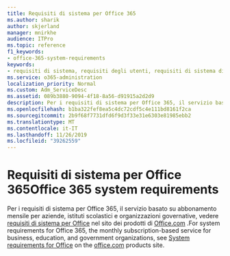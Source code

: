 ```yaml
---
title: Requisiti di sistema per Office 365
ms.author: sharik
author: skjerland
manager: mnirkhe
audience: ITPro
ms.topic: reference
f1_keywords:
- office-365-system-requirements
keywords:
- requisiti di sistema, requisiti degli utenti, requisiti di sistema di Office 365
ms.service: o365-administration
localization_priority: Normal
ms.custom: Adm_ServiceDesc
ms.assetid: 089b3880-9094-4f18-8a56-d91915a2d2d9
description: Per i requisiti di sistema per Office 365, il servizio basato su abbonamento mensile per aziende, istituti scolastici e organizzazioni governative, vedere requisiti di sistema per Office nel sito dei prodotti di office.com.
ms.openlocfilehash: b1ba322fef8ea5c4dc72cdf5c4e111bd8161f2ca
ms.sourcegitcommit: 2b9f68f7731dfd6f9d3f33e31e6303e81985ebb2
ms.translationtype: MT
ms.contentlocale: it-IT
ms.lasthandoff: 11/26/2019
ms.locfileid: "39262559"
---
```

# <a name="office-365-system-requirements"></a><span data-ttu-id="5cc74-104">Requisiti di sistema per Office 365</span><span class="sxs-lookup"><span data-stu-id="5cc74-104">Office 365 system requirements</span></span>

<span data-ttu-id="5cc74-105">Per i requisiti di sistema per Office 365, il servizio basato su abbonamento mensile per aziende, istituti scolastici e organizzazioni governative, vedere [requisiti di sistema per Office](https://go.microsoft.com/fwlink/?LinkID=626095&amp;clcid=0x409) nel sito dei prodotti di [Office.com](https://go.microsoft.com/fwlink/?LinkID=509817&amp;clcid=0x409) .</span><span class="sxs-lookup"><span data-stu-id="5cc74-105">For system requirements for Office 365, the monthly subscription-based service for business, education, and government organizations, see [System requirements for Office](https://go.microsoft.com/fwlink/?LinkID=626095&amp;clcid=0x409) on the [office.com](https://go.microsoft.com/fwlink/?LinkID=509817&amp;clcid=0x409) products site.</span></span> 
  


